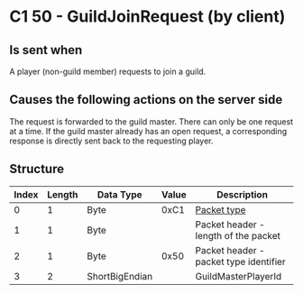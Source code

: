 # C1 50 - GuildJoinRequest (by client)

## Is sent when

A player (non-guild member) requests to join a guild.

## Causes the following actions on the server side

The request is forwarded to the guild master. There can only be one request at a time. If the guild master already has an open request, a corresponding response is directly sent back to the requesting player.

## Structure

| Index | Length | Data Type | Value | Description |
|-------|--------|-----------|-------|-------------|
| 0 | 1 |   Byte   | 0xC1  | [Packet type](PacketTypes.md) |
| 1 | 1 |    Byte   |      | Packet header - length of the packet |
| 2 | 1 |    Byte   | 0x50  | Packet header - packet type identifier |
| 3 | 2 | ShortBigEndian |  | GuildMasterPlayerId |
